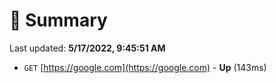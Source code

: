 # 📖 Summary
Last updated: **5/17/2022, 9:45:51 AM**

- `GET` [https://google.com](https://google.com) - **Up** (143ms)

